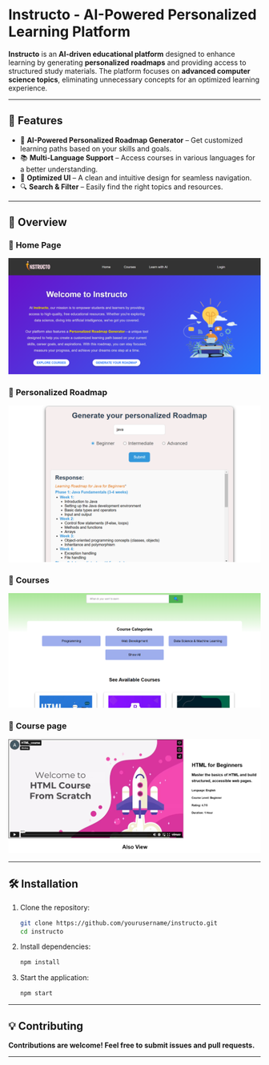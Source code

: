 # Instructo - AI-Powered Personalized Learning Platform

**Instructo** is an **AI-driven educational platform** designed to enhance learning by generating **personalized roadmaps** and providing access to structured study materials. The platform focuses on **advanced computer science topics**, eliminating unnecessary concepts for an optimized learning experience.

---

## 🚀 Features

- 🎯 **AI-Powered Personalized Roadmap Generator** – Get customized learning paths based on your skills and goals.
- 📚 **Multi-Language Support** – Access courses in various languages for a better understanding. 
- 🚀 **Optimized UI** – A clean and intuitive design for seamless navigation.
- 🔍 **Search & Filter** – Easily find the right topics and resources.

---

## 📸 Overview

### 🔹 **Home Page**

![Home Page](Images/home.png)

### 🔹 **Personalized Roadmap**

![Personalized Roadmap](Images/roadmap.png)

### 🔹 **Courses**

![Courses](Images/courses.png)

### 🔹 **Course page**

![Course page](Images/coursepage.png)

---

## 🛠 Installation

1. Clone the repository:

   ```bash
   git clone https://github.com/yourusername/instructo.git
   cd instructo
   ```

2. Install dependencies:

   ```bash
   npm install
   ```

3. Start the application:

   ```bash
   npm start
   ```

---

## 💡 Contributing

**Contributions are welcome! Feel free to submit issues and pull requests.**

---
